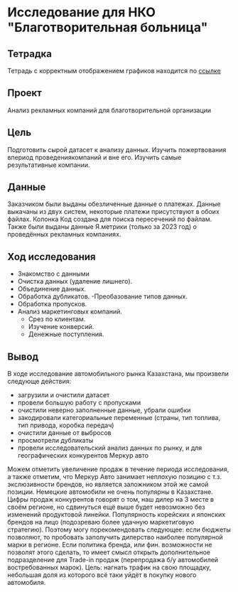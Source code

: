 # Исследование для НКО "Благотворительная больница"
## Тетрадка
Тетрадь с корректным отображением графиков находится по [ссылке](https://nbviewer.org/github/egormusalimov/pet_projects/blob/f820f45ee135087fa3b5f16a5c0a30238f04ffb5/auto_KZ/Auto_kz%20%282%29.ipynb)

## Проект
Анализ рекламных компаний для благотворительной организации
## Цель
Подготовить сырой датасет к анализу данных. Изучить пожертвования впериод проведениякомпаний и вне его. Изучить самые результативные компании.
## Данные
Заказчиком были выданы обезличенные данные о платежах. Данные выкачаны из двух систем, некоторые платежи присутствуют в обоих файлах. Колонка Код создана для поиска пересечений по файлам. Также были выданы данные Я.метрики (только за 2023 год) о проведённых рекламных компаниях.

## Ход исследования
- Знакомство с данными
- Очистка данных (удаление лишнего).
- Объединение данных.
- Обработка дубликатов.
-Преобазование типов данных.
- Обработка пропусков.
- Анализ маркетинговых компаний.
  - Срез по клиентам.
  - Изучение конверсий.
  - Денежные поступления.
## Вывод
В ходе исследование автомобильного рынка Казахстана, мы произвели следующе действия:
- загрузили и очистили датасет
- провели большую работу с пропусками
- очистили неверно заполненные данные, убрали ошибки
- закодировали категориальные переменные (страны, тип топлива, тип привода, коробка передач)
- очистили данные от выбросов
- просмотрели дубликаты
- провели исследовательский анализ данных по рынку, и для географических конкурентов Меркур авто
  
Можем отметить увеличение продаж в течение периода исследования, а также отметим, что Меркур Авто занимает неплохую позицию с т.з. экслюзивности брендов, но является заложником этой же самой позиции. Немецкие автомобили не очень популярны в Казахстане. Цифры продаж конкурентов говорят о том, наш дилер на 3 месте в своём регионе, но сдвинуться ещё выше будет невозможно без изменений продуктовой линейки. Популярность корейских и японских брендов на лицо (подозреваю более удачную маркетиговую стратегию). Поэтому могу порекомендовать следующее: если бюджеты позволяют, то пробовать заполучить дилерство наиболее популярной марки в регионе. Если политика бренда, или фин. возможности не позволят этого сделать, то имеет смысл открыть дополнительное подразделение для Trade-in продаж (перепродажа б/у автомобилей востребованных марок). Цель: нагнать трафик на свою площадку, небольшая доля из которого всё таки уйдёт в покупку нового автомобиля.
